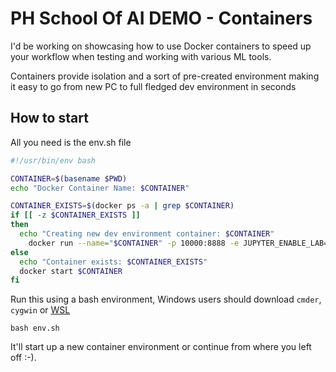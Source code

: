 # PH School Of AI DEMO - Containers

I'd be working on showcasing how to use Docker containers to speed up your workflow when testing and working with various ML tools.

Containers provide isolation and a sort of pre-created environment making it easy to go from new PC to full fledged dev environment in seconds

## How to start
All you need is the env.sh file

```bash
#!/usr/bin/env bash

CONTAINER=$(basename $PWD)
echo "Docker Container Name: $CONTAINER" 

CONTAINER_EXISTS=$(docker ps -a | grep $CONTAINER)
if [[ -z $CONTAINER_EXISTS ]]
then
  echo "Creating new dev environment container: $CONTAINER"
    docker run --name="$CONTAINER" -p 10000:8888 -e JUPYTER_ENABLE_LAB=yes -v "$PWD":/home/jovyan/work jupyter/datascience-notebook
else
  echo "Container exists: $CONTAINER_EXISTS"
  docker start $CONTAINER
fi
```

Run this using a bash environment,
Windows users should download `cmder`, `cygwin` or [WSL](https://ubuntu.com/wsl)

```
bash env.sh
```


It'll start up a new container environment or continue from where you left off :-).
